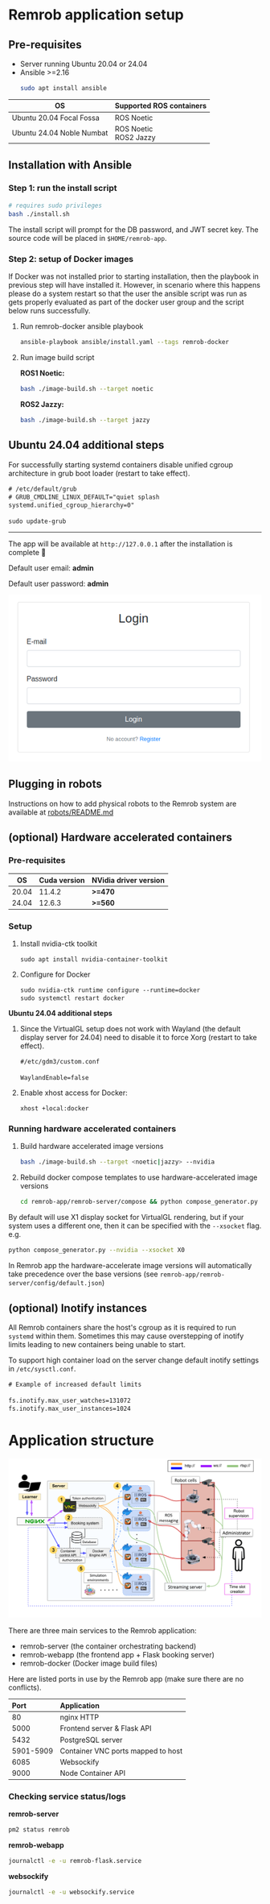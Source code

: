# Remrob application setup

## Pre-requisites

- Server running Ubuntu 20.04 or 24.04
- Ansible >=2.16
    ```bash
    sudo apt install ansible
    ```

| OS  | Supported ROS containers |
|---|---|
| Ubuntu 20.04 Focal Fossa  | ROS Noetic  |
| Ubuntu 24.04 Noble Numbat  | ROS Noetic<br>ROS2 Jazzy   |

## Installation with Ansible

### Step 1: run the install script

```bash
# requires sudo privileges
bash ./install.sh
```

The install script will prompt for the DB password, and JWT secret key.
The source code will be placed in `$HOME/remrob-app`.

### Step 2: setup of Docker images

If Docker was not installed prior to starting installation, then the playbook in previous step will have installed it.
However, in scenario where this happens please do a system restart so that the user the ansible script was run as gets properly evaluated as part of the docker user group and the script below runs successfully.

1. Run remrob-docker ansible playbook

    ```bash
    ansible-playbook ansible/install.yaml --tags remrob-docker
    ```

2. Run image build script

    **ROS1 Noetic:**
    ```bash
    bash ./image-build.sh --target noetic
    ```

    **ROS2 Jazzy:**
    ```bash
    bash ./image-build.sh --target jazzy
    ```

## Ubuntu 24.04 additional steps

For successfully starting systemd containers disable unified cgroup architecture in grub boot loader (restart to take effect).

```
# /etc/default/grub
# GRUB_CMDLINE_LINUX_DEFAULT="quiet splash systemd.unified_cgroup_hierarchy=0"

sudo update-grub
```

---

The app will be available at `http://127.0.0.1` after the installation is complete 🚀

Default user email: **admin**

Default user password: **admin**

![Login window](./docs/login-screen.png)


## Plugging in robots

Instructions on how to add physical robots to the Remrob system are available at [robots/README.md](./robots/README.md)

## (optional) Hardware accelerated containers

### Pre-requisites

| OS  |  Cuda version  | NVidia driver version  |
|---|---|---|
| 20.04  | 11.4.2  | **>=470** |
| 24.04  | 12.6.3  | **>=560** |

### Setup

1. Install nvidia-ctk toolkit

    ```
    sudo apt install nvidia-container-toolkit
    ```

2. Configure for Docker

    ```
    sudo nvidia-ctk runtime configure --runtime=docker
    sudo systemctl restart docker
    ```

**Ubuntu 24.04 additional steps**

1. Since the VirtualGL setup does not work with Wayland (the default display server for 24.04) need to disable it to force Xorg (restart to take effect).

    ```
    #/etc/gdm3/custom.conf

    WaylandEnable=false
    ```

2. Enable xhost access for Docker:

    ```
    xhost +local:docker
    ```

### Running hardware accelerated containers

1. Build hardware accelerated image versions

    ```bash
    bash ./image-build.sh --target <noetic|jazzy> --nvidia
    ```

2. Rebuild docker compose templates to use hardware-accelerated image versions

    ```bash
	cd remrob-app/remrob-server/compose && python compose_generator.py --nvidia
	```

By default will use X1 display socket for VirtualGL rendering, but if your system uses a different one, then it can be specified with the `--xsocket` flag. e.g.

```bash
python compose_generator.py --nvidia --xsocket X0
```

In Remrob app the hardware-accelerate image versions will automatically take precedence over the base versions (see `remrob-app/remrob-server/config/default.json`)

## (optional) Inotify instances

All Remrob containers share the host's cgroup as it is required to run `systemd` within them. Sometimes this may cause overstepping of inotify limits leading to new containers being unable to start.

To support high container load on the server change default inotify settings in `/etc/sysctl.conf`.

```
# Example of increased default limits

fs.inotify.max_user_watches=131072
fs.inotify.max_user_instances=1024
```

# Application structure

![Application Overview](./docs/overview.png)

There are three main services to the Remrob application:
- remrob-server (the container orchestrating backend)
- remrob-webapp (the frontend app + Flask booking server)
- remrob-docker (Docker image build files)

Here are listed ports in use by the Remrob app (make sure there are no conflicts).

| Port | Application |
|:--------| :-------------|
| 80 | nginx HTTP |
| 5000 | Frontend server & Flask API |
| 5432 | PostgreSQL server |
| 5901-5909 | Container VNC ports mapped to host |
| 6085 | Websockify |
| 9000 | Node Container API |

### Checking service status/logs

**remrob-server**

```bash
pm2 status remrob
```

**remrob-webapp**
```bash
journalctl -e -u remrob-flask.service
```

**websockify**
```bash
journalctl -e -u websockify.service
```